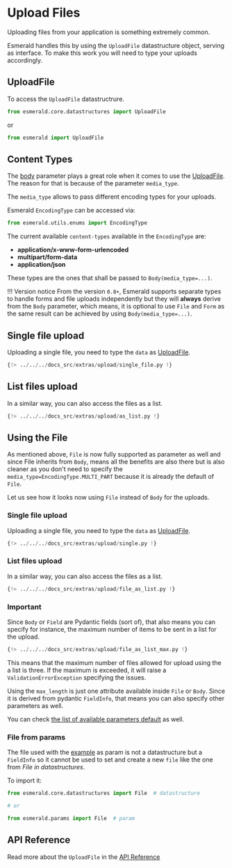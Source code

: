 # Upload Files

Uploading files from your application is something extremely common.

Esmerald handles this by using the `UploadFile` datastructure object, serving as interface. To make
this work you will need to type your uploads accordingly.

## UploadFile

To access the `UploadFile` datastructrure.

```python
from esmerald.core.datastructures import UploadFile
```

or

```python
from esmerald import UploadFile
```

## Content Types

The [body](./body-fields.md) parameter plays a great role when it comes to use the
[UploadFile](#uploadfile). The reason for that is because of the parameter `media_type`.

The `media_type` allows to pass different encoding types for your uploads.

Esmerald `EncodingType` can be accessed via:

```python
from esmerald.utils.enums import EncodingType
```

The current available `content-types` available in the `EncodingType` are:

* **application/x-www-form-urlencoded**
* **multipart/form-data**
* **application/json**

These types are the ones that shall be passed to `Body(media_type=...)`.

!!! Version notice
    From the version `0.8+`, Esmerald supports separate types to handle forms and file uploads
    independently but they will **always** derive from the `Body` parameter, which means, it is
    optional to use `File` and `Form` as the same result can be achieved by using
    `Body(media_type=...)`.

## Single file upload

Uploading a single file, you need to type the `data` as [UploadFile](#uploadfile).

```python
{!> ../../../docs_src/extras/upload/single_file.py !}
```

## List files upload

In a similar way, you can also access the files as a list.

```python
{!> ../../../docs_src/extras/upload/as_list.py !}
```

## Using the File

As mentioned above, `File` is now fully supported as parameter as well and since File inherits from
`Body`, means all the benefits are also there but is also cleaner as you don't need to specify
the `media_type=EncodingType.MULTI_PART` because it is already the default of `File`.

Let us see how it looks now using `File` instead of `Body` for the uploads.

### Single file upload

Uploading a single file, you need to type the `data` as [UploadFile](#uploadfile).

```python hl_lines="6"
{!> ../../../docs_src/extras/upload/single.py !}
```

### List files upload

In a similar way, you can also access the files as a list.

```python hl_lines="8"
{!> ../../../docs_src/extras/upload/file_as_list.py !}
```

### Important

Since `Body` or `Field` are Pydantic fields (sort of), that also means you can specify for instance,
the maximum number of items to be sent in a list for the upload.

```python hl_lines="8"
{!> ../../../docs_src/extras/upload/file_as_list_max.py !}
```

This means that the maximum number of files allowed for upload using the a list is three. If the
maximum is exceeded, it will raise a `ValidationErrorException` specifying the issues.

Using the `max_length` is just one attribute available inside `File` or `Body`. Since it is derived
from pydantic `FieldInfo`, that means you can also specify other parameters as well.

You can check [the list of available parameters default](https://docs.pydantic.dev/latest/api/fields/#pydantic.fields.FieldInfo)
as well.

### File from params

The file used with the [example](#single-file-upload-1) as param is not a datastructure but a `FieldInfo` so it cannot
be used to set and create a new `file` like the one from *File in datastructures*.

To import it:

```python
from esmerald.core.datastructures import File  # datastructure

# or

from esmerald.params import File  # param
```

## API Reference

Read more about the `UploadFile` in the [API Reference](../references/uploadfile.md)
